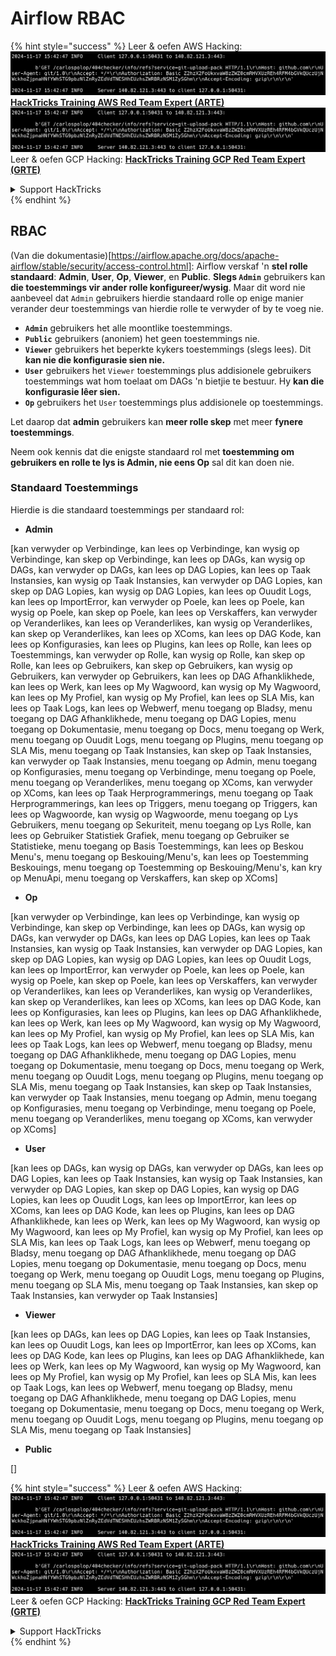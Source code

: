 # Airflow RBAC

{% hint style="success" %}
Leer & oefen AWS Hacking:<img src="../../.gitbook/assets/image (1).png" alt="" data-size="line">[**HackTricks Training AWS Red Team Expert (ARTE)**](https://training.hacktricks.xyz/courses/arte)<img src="../../.gitbook/assets/image (1).png" alt="" data-size="line">\
Leer & oefen GCP Hacking: <img src="../../.gitbook/assets/image (2).png" alt="" data-size="line">[**HackTricks Training GCP Red Team Expert (GRTE)**<img src="../../.gitbook/assets/image (2).png" alt="" data-size="line">](https://training.hacktricks.xyz/courses/grte)

<details>

<summary>Support HackTricks</summary>

* Kyk na die [**subskripsie planne**](https://github.com/sponsors/carlospolop)!
* **Sluit aan by die** 💬 [**Discord groep**](https://discord.gg/hRep4RUj7f) of die [**telegram groep**](https://t.me/peass) of **volg** ons op **Twitter** 🐦 [**@hacktricks\_live**](https://twitter.com/hacktricks\_live)**.**
* **Deel hacking truuks deur PRs in te dien na die** [**HackTricks**](https://github.com/carlospolop/hacktricks) en [**HackTricks Cloud**](https://github.com/carlospolop/hacktricks-cloud) github repos.

</details>
{% endhint %}

## RBAC

(Van die dokumentasie)\[https://airflow.apache.org/docs/apache-airflow/stable/security/access-control.html]: Airflow verskaf 'n **stel rolle standaard**: **Admin**, **User**, **Op**, **Viewer**, en **Public**. **Slegs `Admin`** gebruikers kan **die toestemmings vir ander rolle konfigureer/wysig**. Maar dit word nie aanbeveel dat `Admin` gebruikers hierdie standaard rolle op enige manier verander deur toestemmings van hierdie rolle te verwyder of by te voeg nie.

* **`Admin`** gebruikers het alle moontlike toestemmings.
* **`Public`** gebruikers (anoniem) het geen toestemmings nie.
* **`Viewer`** gebruikers het beperkte kykers toestemmings (slegs lees). Dit **kan nie die konfigurasie sien nie.**
* **`User`** gebruikers het `Viewer` toestemmings plus addisionele gebruikers toestemmings wat hom toelaat om DAGs 'n bietjie te bestuur. Hy **kan die konfigurasie lêer sien.**
* **`Op`** gebruikers het `User` toestemmings plus addisionele op toestemmings.

Let daarop dat **admin** gebruikers kan **meer rolle skep** met meer **fynere toestemmings**.

Neem ook kennis dat die enigste standaard rol met **toestemming om gebruikers en rolle te lys is Admin, nie eens Op** sal dit kan doen nie.

### Standaard Toestemmings

Hierdie is die standaard toestemmings per standaard rol:

* **Admin**

\[kan verwyder op Verbindinge, kan lees op Verbindinge, kan wysig op Verbindinge, kan skep op Verbindinge, kan lees op DAGs, kan wysig op DAGs, kan verwyder op DAGs, kan lees op DAG Lopies, kan lees op Taak Instansies, kan wysig op Taak Instansies, kan verwyder op DAG Lopies, kan skep op DAG Lopies, kan wysig op DAG Lopies, kan lees op Ouudit Logs, kan lees op ImportError, kan verwyder op Poele, kan lees op Poele, kan wysig op Poele, kan skep op Poele, kan lees op Verskaffers, kan verwyder op Veranderlikes, kan lees op Veranderlikes, kan wysig op Veranderlikes, kan skep op Veranderlikes, kan lees op XComs, kan lees op DAG Kode, kan lees op Konfigurasies, kan lees op Plugins, kan lees op Rolle, kan lees op Toestemmings, kan verwyder op Rolle, kan wysig op Rolle, kan skep op Rolle, kan lees op Gebruikers, kan skep op Gebruikers, kan wysig op Gebruikers, kan verwyder op Gebruikers, kan lees op DAG Afhanklikhede, kan lees op Werk, kan lees op My Wagwoord, kan wysig op My Wagwoord, kan lees op My Profiel, kan wysig op My Profiel, kan lees op SLA Mis, kan lees op Taak Logs, kan lees op Webwerf, menu toegang op Bladsy, menu toegang op DAG Afhanklikhede, menu toegang op DAG Lopies, menu toegang op Dokumentasie, menu toegang op Docs, menu toegang op Werk, menu toegang op Ouudit Logs, menu toegang op Plugins, menu toegang op SLA Mis, menu toegang op Taak Instansies, kan skep op Taak Instansies, kan verwyder op Taak Instansies, menu toegang op Admin, menu toegang op Konfigurasies, menu toegang op Verbindinge, menu toegang op Poele, menu toegang op Veranderlikes, menu toegang op XComs, kan verwyder op XComs, kan lees op Taak Herprogrammerings, menu toegang op Taak Herprogrammerings, kan lees op Triggers, menu toegang op Triggers, kan lees op Wagwoorde, kan wysig op Wagwoorde, menu toegang op Lys Gebruikers, menu toegang op Sekuriteit, menu toegang op Lys Rolle, kan lees op Gebruiker Statistiek Grafiek, menu toegang op Gebruiker se Statistieke, menu toegang op Basis Toestemmings, kan lees op Beskou Menu's, menu toegang op Beskouing/Menu's, kan lees op Toestemming Beskouings, menu toegang op Toestemming op Beskouing/Menu's, kan kry op MenuApi, menu toegang op Verskaffers, kan skep op XComs]

* **Op**

\[kan verwyder op Verbindinge, kan lees op Verbindinge, kan wysig op Verbindinge, kan skep op Verbindinge, kan lees op DAGs, kan wysig op DAGs, kan verwyder op DAGs, kan lees op DAG Lopies, kan lees op Taak Instansies, kan wysig op Taak Instansies, kan verwyder op DAG Lopies, kan skep op DAG Lopies, kan wysig op DAG Lopies, kan lees op Ouudit Logs, kan lees op ImportError, kan verwyder op Poele, kan lees op Poele, kan wysig op Poele, kan skep op Poele, kan lees op Verskaffers, kan verwyder op Veranderlikes, kan lees op Veranderlikes, kan wysig op Veranderlikes, kan skep op Veranderlikes, kan lees op XComs, kan lees op DAG Kode, kan lees op Konfigurasies, kan lees op Plugins, kan lees op DAG Afhanklikhede, kan lees op Werk, kan lees op My Wagwoord, kan wysig op My Wagwoord, kan lees op My Profiel, kan wysig op My Profiel, kan lees op SLA Mis, kan lees op Taak Logs, kan lees op Webwerf, menu toegang op Bladsy, menu toegang op DAG Afhanklikhede, menu toegang op DAG Lopies, menu toegang op Dokumentasie, menu toegang op Docs, menu toegang op Werk, menu toegang op Ouudit Logs, menu toegang op Plugins, menu toegang op SLA Mis, menu toegang op Taak Instansies, kan skep op Taak Instansies, kan verwyder op Taak Instansies, menu toegang op Admin, menu toegang op Konfigurasies, menu toegang op Verbindinge, menu toegang op Poele, menu toegang op Veranderlikes, menu toegang op XComs, kan verwyder op XComs]

* **User**

\[kan lees op DAGs, kan wysig op DAGs, kan verwyder op DAGs, kan lees op DAG Lopies, kan lees op Taak Instansies, kan wysig op Taak Instansies, kan verwyder op DAG Lopies, kan skep op DAG Lopies, kan wysig op DAG Lopies, kan lees op Ouudit Logs, kan lees op ImportError, kan lees op XComs, kan lees op DAG Kode, kan lees op Plugins, kan lees op DAG Afhanklikhede, kan lees op Werk, kan lees op My Wagwoord, kan wysig op My Wagwoord, kan lees op My Profiel, kan wysig op My Profiel, kan lees op SLA Mis, kan lees op Taak Logs, kan lees op Webwerf, menu toegang op Bladsy, menu toegang op DAG Afhanklikhede, menu toegang op DAG Lopies, menu toegang op Dokumentasie, menu toegang op Docs, menu toegang op Werk, menu toegang op Ouudit Logs, menu toegang op Plugins, menu toegang op SLA Mis, menu toegang op Taak Instansies, kan skep op Taak Instansies, kan verwyder op Taak Instansies]

* **Viewer**

\[kan lees op DAGs, kan lees op DAG Lopies, kan lees op Taak Instansies, kan lees op Ouudit Logs, kan lees op ImportError, kan lees op XComs, kan lees op DAG Kode, kan lees op Plugins, kan lees op DAG Afhanklikhede, kan lees op Werk, kan lees op My Wagwoord, kan wysig op My Wagwoord, kan lees op My Profiel, kan wysig op My Profiel, kan lees op SLA Mis, kan lees op Taak Logs, kan lees op Webwerf, menu toegang op Bladsy, menu toegang op DAG Afhanklikhede, menu toegang op DAG Lopies, menu toegang op Dokumentasie, menu toegang op Docs, menu toegang op Werk, menu toegang op Ouudit Logs, menu toegang op Plugins, menu toegang op SLA Mis, menu toegang op Taak Instansies]

* **Public**

\[]

{% hint style="success" %}
Leer & oefen AWS Hacking:<img src="../../.gitbook/assets/image (1).png" alt="" data-size="line">[**HackTricks Training AWS Red Team Expert (ARTE)**](https://training.hacktricks.xyz/courses/arte)<img src="../../.gitbook/assets/image (1).png" alt="" data-size="line">\
Leer & oefen GCP Hacking: <img src="../../.gitbook/assets/image (2).png" alt="" data-size="line">[**HackTricks Training GCP Red Team Expert (GRTE)**<img src="../../.gitbook/assets/image (2).png" alt="" data-size="line">](https://training.hacktricks.xyz/courses/grte)

<details>

<summary>Support HackTricks</summary>

* Kyk na die [**subskripsie planne**](https://github.com/sponsors/carlospolop)!
* **Sluit aan by die** 💬 [**Discord groep**](https://discord.gg/hRep4RUj7f) of die [**telegram groep**](https://t.me/peass) of **volg** ons op **Twitter** 🐦 [**@hacktricks\_live**](https://twitter.com/hacktricks\_live)**.**
* **Deel hacking truuks deur PRs in te dien na die** [**HackTricks**](https://github.com/carlospolop/hacktricks) en [**HackTricks Cloud**](https://github.com/carlospolop/hacktricks-cloud) github repos.

</details>
{% endhint %}
